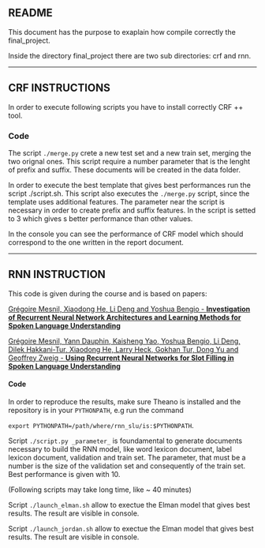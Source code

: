 ## README

This document has the purpose to exaplain how compile correctly the final_project.

Inside the directory final_project there are two sub directories: crf and rnn.

-------------------------------------------------------------------------------------

## CRF INSTRUCTIONS

In order to execute following scripts you have to install correctly CRF ++ tool.

### Code

The script `./merge.py` crete a new test set and a new train set, merging the two orignal ones. This script require a number parameter that is the lenght of prefix and suffix. These documents will be created in the data folder.

In order to execute the best template that gives best performances run the script ./script.sh. This script also executes the `./merge.py` script, since the template uses additional features. The parameter near the script is necessary in order to create prefix and suffix features. In the script is setted to 3 which gives s better performance than other values.

In the console you can see the performance of CRF model which should correspond to the one written in the report document.

-----------------------------------------------------------------------------------

## RNN INSTRUCTION

This code is given during the course and is based on papers:

[Grégoire Mesnil, Xiaodong He, Li Deng and Yoshua Bengio - **Investigation of Recurrent Neural Network Architectures and Learning Methods for Spoken Language Understanding**](http://www.iro.umontreal.ca/~lisa/pointeurs/RNNSpokenLanguage2013.pdf)

[Grégoire Mesnil, Yann Dauphin, Kaisheng Yao, Yoshua Bengio, Li Deng, Dilek Hakkani-Tur, Xiaodong He, Larry Heck, Gokhan Tur, Dong Yu and Geoffrey Zweig - **Using Recurrent Neural Networks for Slot Filling in Spoken Language Understanding**](http://www.iro.umontreal.ca/~lisa/pointeurs/taslp_RNNSLU_final_doubleColumn.pdf)

#### Code

In order to reproduce the results, make sure Theano is installed and the
repository is in your `PYTHONPATH`, e.g run the command

`export PYTHONPATH=/path/where/rnn_slu/is:$PYTHONPATH`.

Script `./script.py _parameter_` is foundamental to generate documents necessary to build the RNN model, like word lexicon document, label lexicon document, validation and train set.
The parameter, that must be a number is the size of the validation set and consequently of the train set. Best performance is given with 10.

(Following scripts may take long time, like ~ 40 minutes)

Script `./launch_elman.sh` allow to exectue the Elman model that gives best results. The result are visible in console. 

Script `./launch_jordan.sh` allow to exectue the Elman model that gives best results. The result are visible in console. 

